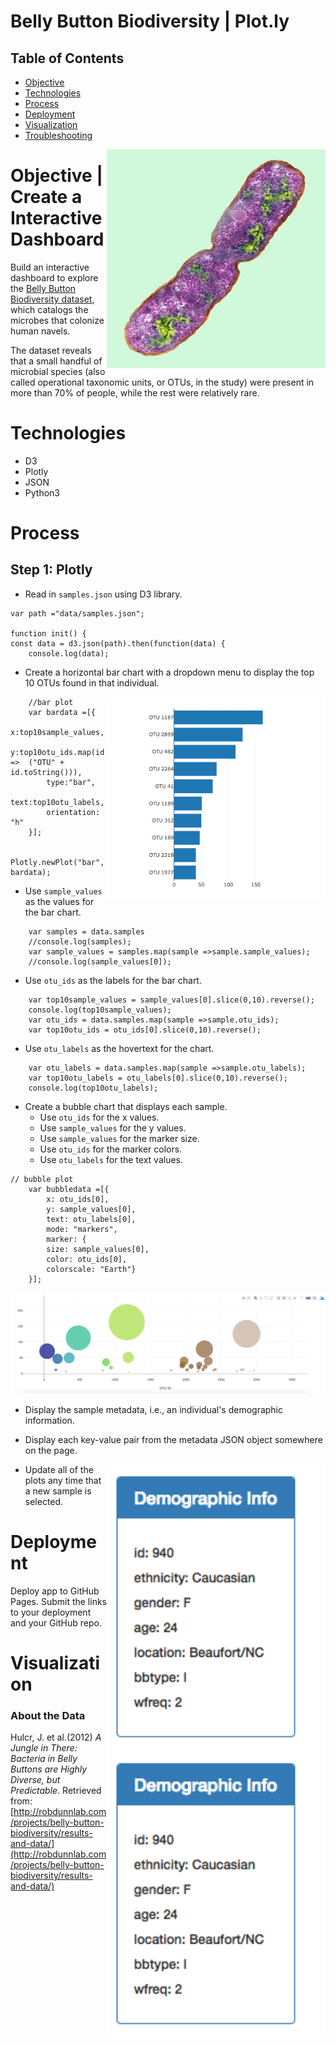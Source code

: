 # Belly Button Biodiversity | Plot.ly

## Table of Contents
* [Objective](#Objective)
* [Technologies](#Technologies)
* [Process](#Process)
* [Deployment](#Deployment)
* [Visualization](#Visualization)
* [Troubleshooting](#Troubleshooting)

<img src="Images/bacteria.jpg" width=350px align=right>

# Objective | Create a Interactive Dashboard
Build an interactive dashboard to explore the [Belly Button Biodiversity dataset](http://robdunnlab.com/projects/belly-button-biodiversity/), which catalogs the microbes that colonize human navels.

The dataset reveals that a small handful of microbial species (also called operational taxonomic units, or OTUs, in the study) were present in more than 70% of people, while the rest were relatively rare.

# Technologies
* D3
* Plotly
* JSON
* Python3

# Process
## Step 1: Plotly

* Read in `samples.json` using D3 library.
```
var path ="data/samples.json";

function init() {
const data = d3.json(path).then(function(data) {    
    console.log(data);    
```

* Create a horizontal bar chart with a dropdown menu to display the top 10 OTUs found in that individual.
<img src="Images/hw01.png" width=350px align=right>

```
    //bar plot
    var bardata =[{
        x:top10sample_values,
        y:top10otu_ids.map(id =>  ("OTU" + id.toString())),
        type:"bar",
        text:top10otu_labels,
        orientation: "h"
    }];

    Plotly.newPlot("bar", bardata);  
```

   * Use `sample_values` as the values for the bar chart.
```
    var samples = data.samples
    //console.log(samples);
    var sample_values = samples.map(sample =>sample.sample_values);  
    //console.log(sample_values[0]);
```
    
   * Use `otu_ids` as the labels for the bar chart.
```
    var top10sample_values = sample_values[0].slice(0,10).reverse();
    console.log(top10sample_values);
    var otu_ids = data.samples.map(sample =>sample.otu_ids); 
    var top10otu_ids = otu_ids[0].slice(0,10).reverse();
```
    
   * Use `otu_labels` as the hovertext for the chart.
```
    var otu_labels = data.samples.map(sample =>sample.otu_labels);
    var top10otu_labels = otu_labels[0].slice(0,10).reverse();
    console.log(top10otu_labels);
```

* Create a bubble chart that displays each sample.
   * Use `otu_ids` for the x values.
   * Use `sample_values` for the y values.
   * Use `sample_values` for the marker size.
   * Use `otu_ids` for the marker colors.
   * Use `otu_labels` for the text values.
```
// bubble plot
    var bubbledata =[{
        x: otu_ids[0],
        y: sample_values[0],
        text: otu_labels[0],
        mode: "markers",
        marker: {
        size: sample_values[0],
        color: otu_ids[0],
        colorscale: "Earth"}
    }];
```

![Bubble Chart](Images/bubble_chart.png)

* Display the sample metadata, i.e., an individual's demographic information.

* Display each key-value pair from the metadata JSON object somewhere on the page.
<img src="Images/hw03.png" width=350px align=right>

* Update all of the plots any time that a new sample is selected.

# Deployment

Deploy app to GitHub Pages. Submit the links to your deployment and your GitHub repo.

# Visualization
<img src="Images/hw03.png" width=350px align=right>

### About the Data

Hulcr, J. et al.(2012) _A Jungle in There: Bacteria in Belly Buttons are Highly Diverse, but Predictable_. Retrieved from: [http://robdunnlab.com/projects/belly-button-biodiversity/results-and-data/](http://robdunnlab.com/projects/belly-button-biodiversity/results-and-data/)

